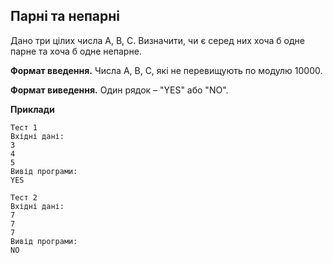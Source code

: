 ## Парні та непарні
Дано три цілих числа A, B, C. Визначити, чи є серед них хоча б одне парне та хоча б одне непарне.

**Формат введення.** Числа A, B, C, які не перевищують по модулю 10000.

**Формат виведення.** Один рядок – "YES" або "NO".

**Приклади**
```
Тест 1
Вхідні дані:
3
4
5
Вивід програми:
YES

Тест 2
Вхідні дані:
7
7
7
Вивід програми:
NO
```